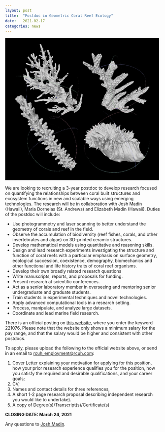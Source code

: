 ```yaml
---
layout: post
title:  "Postdoc in Geometric Coral Reef Ecology"
date:   2021-02-17
categories: news
---
```


<img src="/assets/posts/coral_geometry.png" width="500"/>

We are looking to recruiting a 3-year postdoc to develop research focused on quantifying the relationships between coral built structures and ecosystem functions in new and scalable ways using emerging technologies. The research will be in collaboration with Josh Madin (Hawaii), Maria Dornelas (St. Andrews) and Elizabeth Madin (Hawaii). Duties of the postdoc will include:
- Use photogrammetry and laser scanning to better understand the geometry of corals and reef in the field.
- Observe the accumulation of biodiversity (reef fishes, corals, and other invertebrates and algae) on 3D-printed ceramic structures.
- Develop mathematical models using quantitative and reasoning skills.
- Design and lead research experiments investigating the structure and function of coral reefs with a particular emphasis on surface geometry, ecological succession, coexistence, demography, biomechanics and other functional and life history traits of coral reef organisms.
- Develop their own broadly related research questions
- Write manuscripts, reports, and proposals for funding.  
- Present research at scientific conferences.
- Act as a senior laboratory member in overseeing and mentoring senior undergraduate and graduate students.
- Train students in experimental techniques and novel technologies.
- Apply advanced computational tools in a research setting.
- Process,  manipulate, and analyze large datasets.
- Coordinate and lead marine field research.

There is an official posting on [this website](https://www.hirenethawaii.com/vosnet/Default.aspx), where you enter the keyword 221076. Please note that the website only shows a minimum salary for the pay range, and that the salary would be higher and consistent with other postdocs.

To apply, please upload the following to the official website above, or send in an email to [rcuh_employment@rcuh.com](mailto:rcuh_employment@rcuh.com):

1. Cover Letter explaining your motivation for applying for this position, how your prior research experience qualifies you for the position, how you satisfy the required and desirable qualifications, and your career goals;
2. CV;
3. Names and contact details for three references,
4. A short 1-2 page research proposal describing independent research you would like to undertake).
5. A copy of Degree(s)/Transcript(s)/Certificate(s)

**CLOSING DATE: March 24, 2021**

Any questions to [Josh Madin](mailto:jmadin@hawaii.edu).
